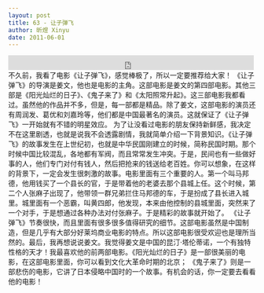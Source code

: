 ```yaml
---
layout: post
title: 63 - 让子弹飞
author: 昕煜 Xinyu
date: 2011-06-01
---
```


<iframe src="https://archive.org/embed/slowchinese_201909/Slow_Chinese_063.mp3" width="500" height="30" frameborder="0" webkitallowfullscreen="true" mozallowfullscreen="true" allowfullscreen></iframe>
不久前，我看了电影《让子弹飞》，感觉棒极了，所以一定要推荐给大家！
《让子弹飞》的导演是姜文，他也是电影的主角。这部电影是姜文的第四部电影。其他三部是《阳光灿烂的日子》、《鬼子来了》和《太阳照常升起》。这三部电影我都看过。虽然他的作品并不多，但是，每一部都是精品。除了姜文，这部电影的演员还有周润发、葛优和刘嘉玲等，他们都是中国最著名的演员。这就保证了《让子弹飞》一开始就有不错的明星效应。
为了让没看过电影的朋友保持新鲜感，我决定不在这里剧透，也就是说我不会透露剧情，我就简单介绍一下背景知识。《让子弹飞》的故事发生在上世纪初，也就是中华民国刚建立的时候，简称民国时期。那个时候中国比较混乱，各地都有军阀，而且常常发生冲突。于是，民间也有一些做好事的人，他们专门对付有钱人，然后把抢来的钱送给老百姓。你可以想象，在这样的背景下，一定会发生很刺激的故事。电影里面有三个重要的人。第一个叫马邦德，他用钱买了一个县长的官，于是带着他的老婆去那个县城上任。这个时候，第二个人张麻子出现了，他带领一群兄弟拦住马邦德的车，于是扮成了县长进入城里。城里面有一个恶霸，叫黄四郎，他发现，本来由他控制的县城里面，突然来了一个对手，于是想通过各种办法对付张麻子。于是精彩的故事就开始了。
《让子弹飞》节奏很快，而且里面有很多很多值得研究的细节。这部电影虽然是中国制造，但是几乎有大部分好莱坞商业电影的特点。所以这部电影很受欢迎也是理所当然的。最后，我再想说说姜文。我觉得姜文是中国的昆汀·塔伦蒂诺，一个有独特性格的天才！我最喜欢他的前两部电影。《阳光灿烂的日子》是一部很美丽的电影，在这部电影里面，你可以看到文化大革命时期的北京； 《鬼子来了》则是一部悲伤的电影，它讲了日本侵略中国时的一个故事。有机会的话，你一定要去看看他的电影！
 
